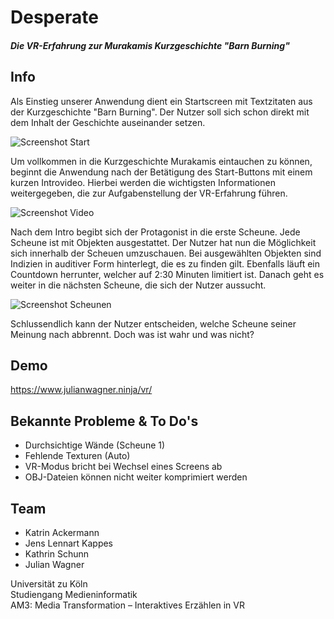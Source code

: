 # Desperate
#### *Die VR-Erfahrung zur Murakamis Kurzgeschichte "Barn Burning"*

## Info

Als Einstieg unserer Anwendung dient ein Startscreen mit Textzitaten aus der Kurzgeschichte "Barn Burning". Der Nutzer soll sich schon direkt mit dem Inhalt der Geschichte auseinander setzen.

![Screenshot Start](https://github.com/moran284/desperate/blob/master/assets/screenshots/screenshot-start.png "Screenshot Start")

Um vollkommen in die Kurzgeschichte Murakamis eintauchen zu können, beginnt die Anwendung nach der Betätigung des Start-Buttons mit einem kurzen Introvideo. Hierbei werden die wichtigsten Informationen weitergegeben, die zur Aufgabenstellung der VR-Erfahrung führen. 

![Screenshot Video](https://github.com/moran284/desperate/blob/master/assets/screenshots/screenshot-video.png "Screenshot Video")

Nach dem Intro begibt sich der Protagonist in die erste Scheune. Jede Scheune ist mit Objekten ausgestattet. Der Nutzer hat nun die Möglichkeit sich innerhalb der Scheuen umzuschauen. Bei ausgewählten Objekten sind Indizien in auditiver Form hinterlegt, die es zu finden gilt. Ebenfalls läuft ein Countdown herrunter, welcher auf 2:30 Minuten limitiert ist. Danach geht es weiter in die nächsten Scheune, die sich der Nutzer aussucht. 

![Screenshot Scheunen](https://github.com/moran284/desperate/blob/master/assets/screenshots/screenshot-barns.png "Screenshot Scheunen")

Schlussendlich kann der Nutzer entscheiden, welche Scheune seiner Meinung nach abbrennt. Doch was ist wahr und was nicht?

## Demo

https://www.julianwagner.ninja/vr/

## Bekannte Probleme & To Do's

* Durchsichtige Wände (Scheune 1)
* Fehlende Texturen (Auto)
* VR-Modus bricht bei Wechsel eines Screens ab
* OBJ-Dateien können nicht weiter komprimiert werden

## Team

* Katrin Ackermann
* Jens Lennart Kappes
* Kathrin Schunn
* Julian Wagner

Universität zu Köln  
Studiengang Medieninformatik  
AM3: Media Transformation – Interaktives Erzählen in VR

